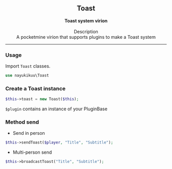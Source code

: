 <h2 align="center"><b>Toast</b></h2>
<div align="center"><b>Toast system virion</b></div><br>
<div align="center">Description</div>
<div align="center">A pocketmine virion that supports plugins to make a Toast system</div>
<hr>

### Usage
Import `Toast` classes.
```php
use nayukikuu\Toast
```

### Create a Toast instance
```php
$this->toast = new Toast($this);
```
`$plugin` contains an instance of your PluginBase

### Method send

- Send in person
```php
$this->sendToast($player, "Title", "Subtitle");
```

- Multi-person send
```php
$this->broadcastToast("Title", "Subtitle");
```
